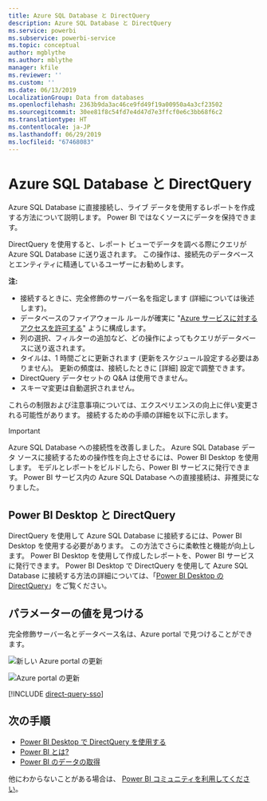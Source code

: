 ```yaml
---
title: Azure SQL Database と DirectQuery
description: Azure SQL Database と DirectQuery
ms.service: powerbi
ms.subservice: powerbi-service
ms.topic: conceptual
author: mgblythe
ms.author: mblythe
manager: kfile
ms.reviewer: ''
ms.custom: ''
ms.date: 06/13/2019
LocalizationGroup: Data from databases
ms.openlocfilehash: 2363b9da3ac46ce9fd49f19a00950a4a3cf23502
ms.sourcegitcommit: 30ee81f8c54fd7e4d47d7e3ffcf0e6c3bb68f6c2
ms.translationtype: HT
ms.contentlocale: ja-JP
ms.lasthandoff: 06/29/2019
ms.locfileid: "67468083"
---
```

# <a name="azure-sql-database-with-directquery"></a>Azure SQL Database と DirectQuery

Azure SQL Database に直接接続し、ライブ データを使用するレポートを作成する方法について説明します。 Power BI ではなくソースにデータを保持できます。

DirectQuery を使用すると、レポート ビューでデータを調べる際にクエリが Azure SQL Database に送り返されます。 この操作は、接続先のデータベースとエンティティに精通しているユーザーにお勧めします。

**注:**

* 接続するときに、完全修飾のサーバー名を指定します (詳細については後述します)。
* データベースのファイアウォール ルールが確実に "[Azure サービスに対するアクセスを許可する](https://msdn.microsoft.com/library/azure/ee621782.aspx)" ように構成します。
* 列の選択、フィルターの追加など、どの操作によってもクエリがデータベースに送り返されます。
* タイルは、1 時間ごとに更新されます (更新をスケジュール設定する必要はありません)。 更新の頻度は、接続したときに [詳細] 設定で調整できます。
* DirectQuery データセットの Q&A は使用できません。
* スキーマ変更は自動選択されません。

これらの制限および注意事項については、エクスペリエンスの向上に伴い変更される可能性があります。 接続するための手順の詳細を以下に示します。

> [!Important]
> Azure SQL Database への接続性を改善しました。  Azure SQL Database データ ソースに接続するための操作性を向上させるには、Power BI Desktop を使用します。  モデルとレポートをビルドしたら、Power BI サービスに発行できます。  Power BI サービス内の Azure SQL Database への直接接続は、非推奨になりました。

## <a name="power-bi-desktop-and-directquery"></a>Power BI Desktop と DirectQuery

DirectQuery を使用して Azure SQL Database に接続するには、Power BI Desktop を使用する必要があります。 この方法でさらに柔軟性と機能が向上します。 Power BI Desktop を使用して作成したレポートを、Power BI サービスに発行できます。 Power BI Desktop で DirectQuery を使用して Azure SQL Database に接続する方法の詳細については、「[Power BI Desktop の DirectQuery](desktop-use-directquery.md)」をご覧ください。

## <a name="find-parameter-values"></a>パラメーターの値を見つける

完全修飾サーバー名とデータベース名は、Azure portal で見つけることができます。

![新しい Azure portal の更新](media/service-azure-sql-database-with-direct-connect/azureportnew_update.png)

![Azure portal の更新](media/service-azure-sql-database-with-direct-connect/azureportal_update.png)

[!INCLUDE [direct-query-sso](includes/direct-query-sso.md)]

## <a name="next-steps"></a>次の手順

* [Power BI Desktop で DirectQuery を使用する](desktop-use-directquery.md)  
* [Power BI とは?](power-bi-overview.md)  
* [Power BI のデータの取得](service-get-data.md)  

他にわからないことがある場合は、 [Power BI コミュニティを利用してください](http://community.powerbi.com/)。
